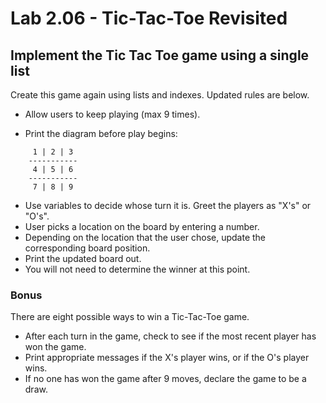 # Lab 2.06 - Tic-Tac-Toe Revisited

## Implement the Tic Tac Toe game using a single list

Create this game again using lists and indexes. Updated rules are below.

* Allow users to keep playing (max 9 times).

* Print the diagram before play begins:

```
     1 | 2 | 3  
    -----------
     4 | 5 | 6  
    -----------
     7 | 8 | 9
```

* Use variables to decide whose turn it is. Greet the players as "X's" or "O's".
* User picks a location on the board by entering a number.
* Depending on the location that the user chose, update the corresponding board position.
* Print the updated board out.
* You will not need to determine the winner at this point.

### Bonus

There are eight possible ways to win a Tic-Tac-Toe game.

* After each turn in the game, check to see if the most recent player has won the game.
* Print appropriate messages if the X's player wins, or if the O's player wins.
* If no one has won the game after 9 moves, declare the game to be a draw.

